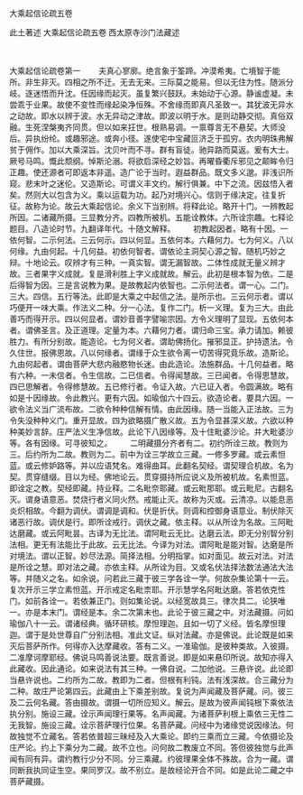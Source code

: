 <!-- { "loadSidebar": true } -->
大乘起信论疏五卷


此土著述
大乘起信论疏五卷
西太原寺沙门法藏述


　　

大乘起信论疏卷第一
　　夫真心寥廓。绝言象于筌蹄。冲漠希夷。亡境智于能所。非生非灭。四相之所不迁。无去无来。三际莫之能易。但以无住为性。随派分岐。逐迷悟而升沈。任因缘而起灭。虽复繁兴鼓跃。未始动于心源。静谧虚凝。未尝乖于业果。故使不变性而缘起染净恒殊。不舍缘而即真凡圣致一。其犹波无异水之动故。即水以辨于波。水无异动之津故。即波以明于水。是则动静交彻。真俗双融。生死涅槃夷齐同贯。但以如来抂世。根熟易调。一禀尊言无不悬契。大师没后。异执纷纶。或趣邪途。或奔小径。遂使宅中宝藏叵济乏于孤穷。衣内明珠弗解贫于佣作。加以大乘深旨。沈贝叶而不寻。群有盲徒。驰异路而莫返。爰有大士。厥号马鸣。慨此颓纲。悼斯沦溺。将欲启深经之妙旨。再曜昏衢斥邪见之颠眸令归正趣。使还源者可即返本非遥。造广论于当时。遐益群品。既文多义邈。非浅识所窥。悲末叶之迷伦。又造斯论。可谓义丰文约。解行俱兼。中下之流。因兹悟入者矣。然则大以包含为义。乘以运载为功。起乃对境兴心。信则于缘决定。往复折征。故称为论。故云大乘起信论。余义下当别辨。将释此论。略开十门。一辨教起所因。二诸藏所摄。三显教分齐。四教所被机。五能诠教体。六所诠宗趣。七释论题目。八造论时节。九翻译年代。十随文解释。
　　初教起因者。略有十因。一依何智。二示何法。三云何示。四以何显。五依何本。六藉何力。七为何义。八以何缘。九由何起。十几何益。初依何智者。谓依论主洞契心源之智。随机巧妙之辩。十地论云。叹辨才有三种。一真实智。谓无漏智故。二体性成就无量义辨才故。三者果字义成就。复是滑利胜上字义成就故。解云。此初是根本智为依。二是后得智为因。三是言说教为果。是故教起内依智也。二示何法者。谓一心。二门。三大。四信。五行等法。此即是大乘之中起信之法。是所示也。三云何示者。谓以巧便开一味大乘。作法义二种。分一心法。复作二门。析一义理。复为三大。由此善巧而得开示。四以何显者。谓妙音善字譬喻宗因。方令义理明了显现。五依何本者。谓佛圣言。及正道理。定量为本。六藉何力者。谓归命三宝。承力请加。赖彼胜力。有所分别故。能造论。七为何义者。谓助佛扬化。摧邪显正。护持遗法。令久住世。报佛恩故。八以何缘者。谓缘于众生欲令离一切苦得究竟乐故。造斯论。九由何起者。谓由菩萨大悲内融愍物长迷。由此造论。法施群品。十几何益者。略有六种。一未信者。令生信故。二已信者。令得闻慧故。三已闻者。令得思慧故。四已思解者。令得修慧故。五已修行者。令证入故。六已证入者。令圆满故。略有如是十因缘故。令此教兴。更有六因。如瑜伽六十四云。欲造论者。要具六因。一欲令法义当广流布故。二欲令种种信解有情。由此因缘。随一当能入正法故。三为令失没种种义门。重开显故。四为欲略摄广散义故。五为令显甚深义故。六欲以种种美妙言辞。庄严法义生净信故。此论下八因缘等。及十住毗婆沙论。并大毗婆沙等。各有因缘。可寻彼知之。
　　二明藏摄分齐者有二。初约所诠三故。教则为三。后约所为二故。教则为二。前中为诠三学故立三藏。一修多罗藏。或云素怛蓝。或云修妒路等。并以应语梵名。难得曲耳。此翻名契经。谓契理合机故。名为契。贯穿缝缀。目以为经。佛地论云。贯穿摄持所应说义及所被机故。名素怛蓝。即诠定之教。契经即藏。持业释。二名毗奈耶藏。或云毗那耶。或云毗尼。古翻名灭。谓身语意恶。焚烧行者义同火然。戒能止灭。故称为灭或。云清凉。以能息恶炎炽相故。今翻为调伏。谓调是调和。伏是折伏。则调和控御身语意业。制伏除灭诸恶行故。调伏是行。即所诠戒行。调伏之藏。依主释。以从所诠为名故。三阿毗达磨藏。或云阿毗昙。古译为无比法。谓阿毗云无比。达磨云法。即无分别智分别法相。更无有法能比于此故。云无比法。今译为对法。谓阿毗是能对智。达磨是所对境法。谓以正智。妙尽法源。简择法相。分明指掌。如对面见。故云对法。对法是所诠之慧。即对法之藏。亦依主释。从所诠为目。又或名伏法择法数法通法大法等。并随义之名。如余说。问若此三藏于彼三学各诠一学。何故杂集论第十一云。复次开示三学立素怛蓝。开示戒定名毗柰耶。开示慧学名阿毗达磨。答若依克性门。如前各诠一。若依兼正门。则如集论说。以经宽故具三。律次具二。论狭唯一。亦是本末门。谓经是本。余二次第末也。此论于彼三藏之中。对法藏摄。问如瑜伽八十一云。谓诸经典。循环研核。摩怛理迦。且如一切了义经。皆名摩怛理迦。谓于是处世尊自广分别法相。准此文证。纵对法藏。亦是佛说。此论既是如来灭后菩萨所作。何得亦入达摩藏收。答有二义。一准瑜伽。是彼种类故。入彼摄。二准摩诃摩耶经。佛说马鸣善说法要。既言善说。即是如来悬印所说。故知亦得入此藏收。因此通论。如来说法有其三种。一佛自说。二加他说。三悬许说。此论即当悬许说也。二约所为二故。教即为二者。但根有利钝。法有浅深故。合三藏分为二种。故庄严论第四云。此藏由上下乘差别故。复说为声闻藏及菩萨藏。问。彼三及二云何名藏。答由摄故。谓摄一切所应知义。解云。是故为彼声闻钝根下乘依法执分别。施设三藏。诠示声闻理行果等。名声闻藏。为诸菩萨利根上乘依三无性二无我智。施设三藏。诠示菩萨理行位果。名菩萨藏。问经中为诸缘觉说因缘法。何故独觉不立藏名。答若依普超三昧经及入大乘论。即约三乘而立三藏。今依摄论及庄严论。约上下乘分为二藏。故不立也。问何故二教废立不同。答但彼独觉与此声闻有同有异。谓约教行少分不同。分三乘藏。约彼理果全体不殊故。合为一藏。谓同断我执同证生空。果同罗汉。故不别立。是故经论开合不同。如是此论二藏之中菩萨藏摄。
